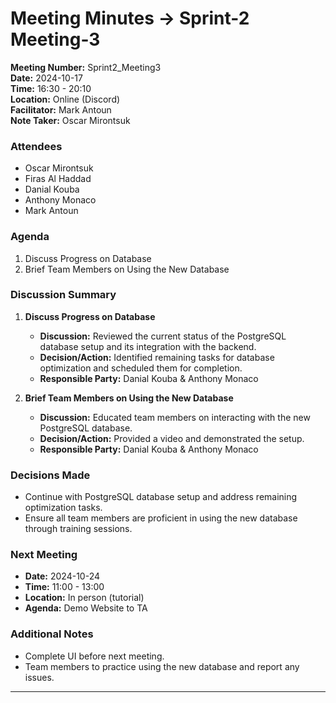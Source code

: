 # Meeting Minutes -> Sprint-2 Meeting-3
**Meeting Number:** Sprint2_Meeting3  
**Date:** 2024-10-17  
**Time:** 16:30 - 20:10  
**Location:** Online (Discord)  
**Facilitator:** Mark Antoun    
**Note Taker:** Oscar Mirontsuk

### Attendees

- Oscar Mirontsuk
- Firas Al Haddad
- Danial Kouba
- Anthony Monaco
- Mark Antoun

### Agenda

1. Discuss Progress on Database
2. Brief Team Members on Using the New Database

### Discussion Summary

1. **Discuss Progress on Database**
   
   - **Discussion:** Reviewed the current status of the PostgreSQL database setup and its integration with the backend.
   - **Decision/Action:** Identified remaining tasks for database optimization and scheduled them for completion.
   - **Responsible Party:** Danial Kouba & Anthony Monaco

2. **Brief Team Members on Using the New Database**
   
   - **Discussion:** Educated team members on interacting with the new PostgreSQL database.
   - **Decision/Action:** Provided a video and demonstrated the setup. 
   - **Responsible Party:** Danial Kouba & Anthony Monaco

### Decisions Made

- Continue with PostgreSQL database setup and address remaining optimization tasks.
- Ensure all team members are proficient in using the new database through training sessions.

### Next Meeting

- **Date:** 2024-10-24
- **Time:** 11:00 - 13:00  
- **Location:** In person (tutorial) 
- **Agenda:** Demo Website to TA

### Additional Notes

- Complete UI before next meeting.
- Team members to practice using the new database and report any issues.

---